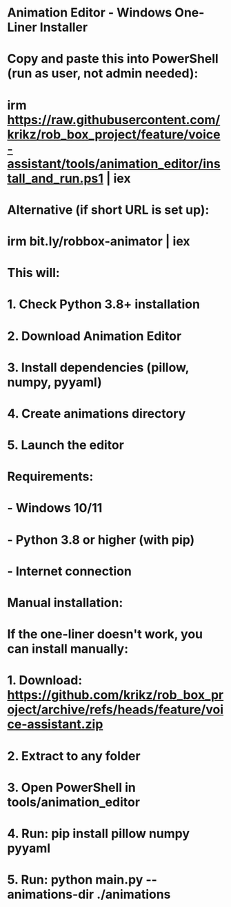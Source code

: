 # Animation Editor - Windows One-Liner Installer
# 
# Copy and paste this into PowerShell (run as user, not admin needed):
#
# irm https://raw.githubusercontent.com/krikz/rob_box_project/feature/voice-assistant/tools/animation_editor/install_and_run.ps1 | iex
#
# Alternative (if short URL is set up):
# irm bit.ly/robbox-animator | iex
#
# This will:
# 1. Check Python 3.8+ installation
# 2. Download Animation Editor
# 3. Install dependencies (pillow, numpy, pyyaml)
# 4. Create animations directory
# 5. Launch the editor
#
# Requirements:
# - Windows 10/11
# - Python 3.8 or higher (with pip)
# - Internet connection
#
# Manual installation:
# If the one-liner doesn't work, you can install manually:
#
# 1. Download: https://github.com/krikz/rob_box_project/archive/refs/heads/feature/voice-assistant.zip
# 2. Extract to any folder
# 3. Open PowerShell in tools/animation_editor
# 4. Run: pip install pillow numpy pyyaml
# 5. Run: python main.py --animations-dir ./animations
